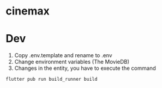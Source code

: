 # cinemax

# Dev

1. Copy .env.template and rename to .env
2. Change environment variables (The MovieDB)
3. Changes in the entity, you have to execute the command
```
flutter pub run build_runner build
```